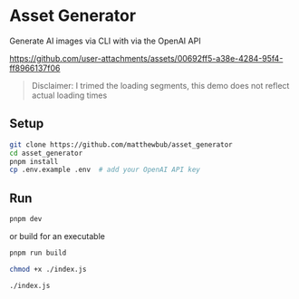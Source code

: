 # Asset Generator


Generate AI images via CLI with via the OpenAI API

https://github.com/user-attachments/assets/00692ff5-a38e-4284-95f4-ff8966137f06

> Disclaimer: I trimed the loading segments, this demo does not reflect actual loading times 


## Setup

```bash
git clone https://github.com/matthewbub/asset_generator
cd asset_generator
pnpm install
cp .env.example .env  # add your OpenAI API key
```

## Run

```bash
pnpm dev
```

or build for an executable

```bash
pnpm run build

chmod +x ./index.js

./index.js
```
